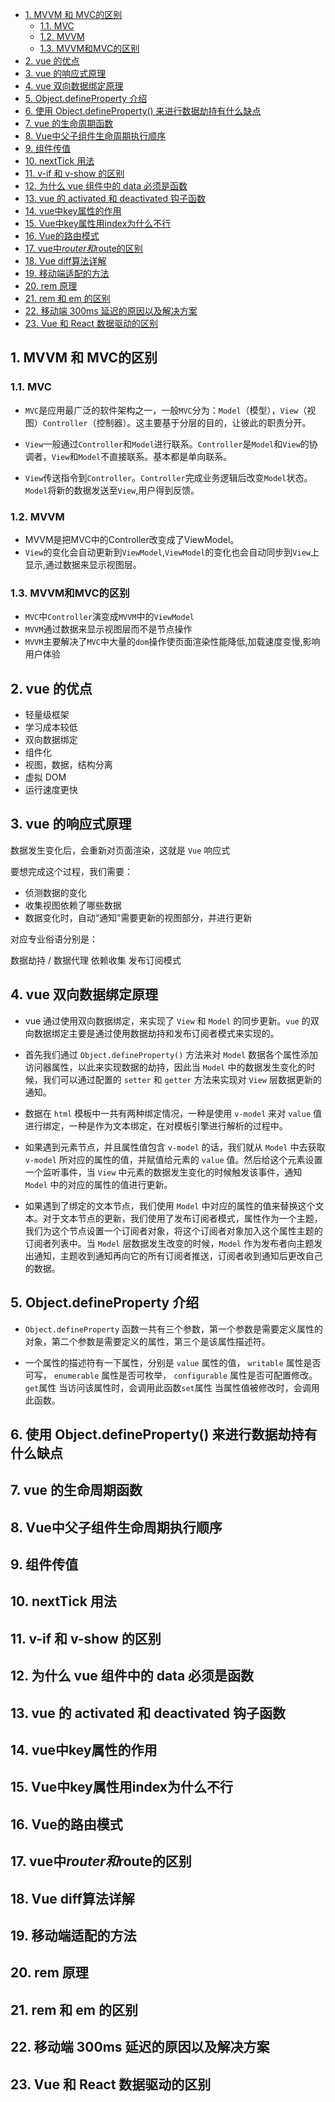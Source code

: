 
<!-- TOC -->

- [1. MVVM 和 MVC的区别](#1-mvvm-和-mvc的区别)
  - [1.1. MVC](#11-mvc)
  - [1.2. MVVM](#12-mvvm)
  - [1.3. MVVM和MVC的区别](#13-mvvm和mvc的区别)
- [2. vue 的优点](#2-vue-的优点)
- [3. vue 的响应式原理](#3-vue-的响应式原理)
- [4. vue 双向数据绑定原理](#4-vue-双向数据绑定原理)
- [5. Object.defineProperty 介绍](#5-objectdefineproperty-介绍)
- [6. 使用 Object.defineProperty() 来进行数据劫持有什么缺点](#6-使用-objectdefineproperty-来进行数据劫持有什么缺点)
- [7. vue 的生命周期函数](#7-vue-的生命周期函数)
- [8. Vue中父子组件生命周期执行顺序](#8-vue中父子组件生命周期执行顺序)
- [9. 组件传值](#9-组件传值)
- [10. nextTick 用法](#10-nexttick-用法)
- [11. v-if 和 v-show 的区别](#11-v-if-和-v-show-的区别)
- [12. 为什么 vue 组件中的 data 必须是函数](#12-为什么-vue-组件中的-data-必须是函数)
- [13. vue 的 activated 和 deactivated 钩子函数](#13-vue-的-activated-和-deactivated-钩子函数)
- [14. vue中key属性的作用](#14-vue中key属性的作用)
- [15. Vue中key属性用index为什么不行](#15-vue中key属性用index为什么不行)
- [16. Vue的路由模式](#16-vue的路由模式)
- [17. vue中$router和$route的区别](#17-vue中router和route的区别)
- [18. Vue diff算法详解](#18-vue-diff算法详解)
- [19. 移动端适配的方法](#19-移动端适配的方法)
- [20. rem 原理](#20-rem-原理)
- [21. rem 和 em 的区别](#21-rem-和-em-的区别)
- [22. 移动端 300ms 延迟的原因以及解决方案](#22-移动端-300ms-延迟的原因以及解决方案)
- [23. Vue 和 React 数据驱动的区别](#23-vue-和-react-数据驱动的区别)

<!-- /TOC -->
## 1. MVVM 和 MVC的区别

### 1.1. MVC

- `MVC`是应用最广泛的软件架构之一，一般`MVC`分为：`Model`（模型），`View`（视图）`Controller`（控制器）。这主要基于分层的目的，让彼此的职责分开。

- `View`一般通过`Controller`和`Model`进行联系。`Controller`是`Model`和`View`的协调者，`View`和`Model`不直接联系。基本都是单向联系。

- `View`传送指令到`Controller`。`Controller`完成业务逻辑后改变`Model`状态。`Model`将新的数据发送至`View`,用户得到反馈。

### 1.2. MVVM

- MVVM是把MVC中的Controller改变成了ViewModel。
- `View`的变化会自动更新到`ViewModel`,`ViewModel`的变化也会自动同步到`View`上显示,通过数据来显示视图层。

### 1.3. MVVM和MVC的区别

- `MVC`中`Controller`演变成`MVVM`中的`ViewModel`
- `MVVM`通过数据来显示视图层而不是节点操作
- `MVVM`主要解决了`MVC`中大量的`dom`操作使页面渲染性能降低,加载速度变慢,影响用户体验

## 2. vue 的优点

- 轻量级框架
- 学习成本较低
- 双向数据绑定
- 组件化
- 视图，数据，结构分离
- 虚拟 DOM
- 运行速度更快

## 3. vue 的响应式原理

数据发生变化后，会重新对页面渲染，这就是 `Vue` 响应式

要想完成这个过程，我们需要：

- 侦测数据的变化
- 收集视图依赖了哪些数据
- 数据变化时，自动“通知”需要更新的视图部分，并进行更新

对应专业俗语分别是：

数据劫持 / 数据代理 依赖收集 发布订阅模式

## 4. vue 双向数据绑定原理

- vue 通过使用双向数据绑定，来实现了 `View` 和 `Model` 的同步更新。`vue` 的双向数据绑定主要是通过使用数据劫持和发布订阅者模式来实现的。

- 首先我们通过 `Object.defineProperty()` 方法来对 `Model` 数据各个属性添加访问器属性，以此来实现数据的劫持，因此当 `Model` 中的数据发生变化的时候，我们可以通过配置的 `setter` 和 `getter` 方法来实现对 `View` 层数据更新的通知。

- 数据在 `html` 模板中一共有两种绑定情况，一种是使用 `v-model` 来对 `value` 值进行绑定，一种是作为文本绑定，在对模板引擎进行解析的过程中。

- 如果遇到元素节点，并且属性值包含 `v-model` 的话，我们就从 `Model` 中去获取 `v-model` 所对应的属性的值，并赋值给元素的 `value` 值。然后给这个元素设置一个监听事件，当 `View` 中元素的数据发生变化的时候触发该事件，通知 `Model` 中的对应的属性的值进行更新。

- 如果遇到了绑定的文本节点，我们使用 `Model` 中对应的属性的值来替换这个文本。对于文本节点的更新，我们使用了发布订阅者模式，属性作为一个主题，我们为这个节点设置一个订阅者对象，将这个订阅者对象加入这个属性主题的订阅者列表中。当 `Model` 层数据发生改变的时候，`Model` 作为发布者向主题发出通知，主题收到通知再向它的所有订阅者推送，订阅者收到通知后更改自己的数据。

## 5. Object.defineProperty 介绍

- `Object.defineProperty` 函数一共有三个参数，第一个参数是需要定义属性的对象，第二个参数是需要定义的属性，第三个是该属性描述符。

- 一个属性的描述符有一下属性，分别是 `value` 属性的值， `writable` 属性是否可写， `enumerable` 属性是否可枚举， `configurable` 属性是否可配置修改。 `get`属性 当访问该属性时，会调用此函数`set`属性 当属性值被修改时，会调用此函数。


## 6. 使用 Object.defineProperty() 来进行数据劫持有什么缺点

## 7. vue 的生命周期函数

## 8. Vue中父子组件生命周期执行顺序

## 9. 组件传值

## 10. nextTick 用法

## 11. v-if 和 v-show 的区别

## 12. 为什么 vue 组件中的 data 必须是函数

## 13. vue 的 activated 和 deactivated 钩子函数

## 14. vue中key属性的作用

## 15. Vue中key属性用index为什么不行

## 16. Vue的路由模式

## 17. vue中$router和$route的区别

## 18. Vue diff算法详解

## 19. 移动端适配的方法

## 20. rem 原理

## 21. rem 和 em 的区别

## 22. 移动端 300ms 延迟的原因以及解决方案

## 23. Vue 和 React 数据驱动的区别